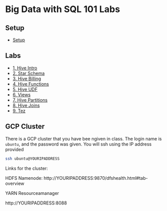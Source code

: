 <link rel='stylesheet' href='assets/css/main.css'/>

#  Big Data with SQL 101 Labs


## Setup
 * [Setup](./setup.md)


## Labs

 * [1. Hive Intro](hive/1-intro.md)
 * [2. Star Schema](hive/star-schema/README.md)
 * [3. Hive Billing](hive/2-billing.md)
 * [4. Hive Functions](hive/5-stats.md)
 * [5. Hive UDF](hive/udf/README.md)
 * [6. Views](hive/13-materialized-views.md)
 * [7. Hive Partitions](hive/3-partitions.md)
 * [8. Hive Joins](hive/4-join.md)
 * [9. Tez](hive/tez/README.md)



## GCP Cluster

There is a GCP cluster that you have bee ngiven in class.  The login name is `ubuntu`, and the password was given.  You will ssh using the IP address provided

```bash
ssh ubuntu@YOURIPADDRESS
```

Links for the cluster:


HDFS Namenode: 
http://YOURIPADDRESS:9870/dfshealth.html#tab-overview

YARN Resourceamanager


http://YOURIPADDRESS:8088
